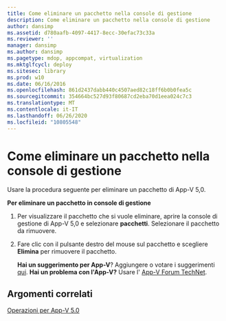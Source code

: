 ```yaml
---
title: Come eliminare un pacchetto nella console di gestione
description: Come eliminare un pacchetto nella console di gestione
author: dansimp
ms.assetid: d780aafb-4097-4417-8ecc-30efac73c33a
ms.reviewer: ''
manager: dansimp
ms.author: dansimp
ms.pagetype: mdop, appcompat, virtualization
ms.mktglfcycl: deploy
ms.sitesec: library
ms.prod: w10
ms.date: 06/16/2016
ms.openlocfilehash: 861d2437dabb440c4507aed82c18ff6b0b0fea5c
ms.sourcegitcommit: 354664bc527d93f80687cd2eba70d1eea024c7c3
ms.translationtype: MT
ms.contentlocale: it-IT
ms.lasthandoff: 06/26/2020
ms.locfileid: "10805548"
---
```

# Come eliminare un pacchetto nella console di gestione


Usare la procedura seguente per eliminare un pacchetto di App-V 5,0.

**Per eliminare un pacchetto in console di gestione**

1.  Per visualizzare il pacchetto che si vuole eliminare, aprire la console di gestione di App-V 5,0 e selezionare **pacchetti**. Selezionare il pacchetto da rimuovere.

2.  Fare clic con il pulsante destro del mouse sul pacchetto e scegliere **Elimina** per rimuovere il pacchetto.

    **Hai un suggerimento per App-V**? Aggiungere o votare i suggerimenti [qui](http://appv.uservoice.com/forums/280448-microsoft-application-virtualization). **Hai un problema con l'App-V?** Usare l' [App-V Forum TechNet](https://social.technet.microsoft.com/Forums/home?forum=mdopappv).

## Argomenti correlati


[Operazioni per App-V 5.0](operations-for-app-v-50.md)

 

 





